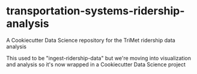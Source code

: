 # transportation-systems-ridership-analysis

A Cookiecutter Data Science repository for the TriMet ridership data analysis

This used to be "ingest-ridership-data" but we're moving into visualization and analysis so it's now wrapped in a Cookiecutter Data Science project

